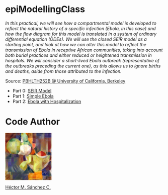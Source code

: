 # epiModellingClass

_In this practical, we will see how a compartmental model is developed to reflect the natural history of a specific infection (Ebola, in this case) and how the flow diagram for this model is translated in a system of ordinary differential equation (ODEs).
We will use the closed SEIR model as a starting point, and look at how we can alter this model to reflect the transmission of Ebola in receptive African communities, taking into account both burial practices and either reduced or heightened transmission in hospitals. We will consider a short-lived Ebola outbreak (representative of the outbreaks preceding the current one), as this allows us to ignore births and deaths, aside from those attributed to the infection._

Source: [PBHLTH252B @ University of California, Berkeley](https://www.marshalllab.com/courses.html)

* Part 0: [SEIR Model](https://github.com/Chipdelmal/epiModellingClass/blob/master/Practical01/SEIR.ipynb)
* Part 1: [Simple Ebola](https://github.com/Chipdelmal/epiModellingClass/blob/master/Practical01/ebolaSimple.ipynb)
* Part 2: [Ebola with Hospitalization](https://github.com/Chipdelmal/epiModellingClass/blob/master/Practical01/ebolaComplex.ipynb)


# Code Author

<img src="https://raw.githubusercontent.com/Chipdelmal/epiModellingClass/master/media/yoshi.jpg?token=AAFHFVEV5FQPOQYMMMERMZK6INSRK" height="150px" align="middle"><br>

[Héctor M. Sánchez C.](https://chipdelmal.github.io/)
